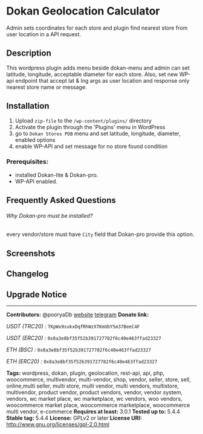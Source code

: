 # Dokan Geolocation Calculator

Admin sets coordinates for each store and plugin find nearest store from user location in a API request.

## Description

This wordpress plugin adds menu beside dokan-menu and admin can set latitude, longitude, acceptable diameter for each store.
Also, set new WP-api endpoint that accept lat & lng args as user location and response only nearest store name or message.

## Installation

1. Upload `zip-file` to the `/wp-content/plugins/` directory
2. Activate the plugin through the 'Plugins' menu in WordPress
3. go to `Dokan Stores PDB` menu and set latitude, longitude, diameter, enabled options
4. enable WP-API and set message for no store found condition

### Prerequisites:
- installed Dokan-lite & Dokan-pro.
- WP-API enabled.

## Frequently Asked Questions

###### Why Dokan-pro must be installed?

every vendor/store must have `City` field that Dokan-pro provide this option.

## Screenshots


## Changelog

## Upgrade Notice

------------------------------------------------------------------
**Contributors:** @pooryaDb [website](http://romroid.ir) [telegram](https://t.me/pooryadb)
**Donate link:** 

*USDT (TRC20) :* `TKpWx9sukxDqfRhWzXTKmUbYSm37BeeC4F`

*USDT (ERC20) :* `0x8a3e8bf35f52b391727782f6c40e463ffad23327`

*ETH (BSC) :* `0x8a3e8bf35f52b391727782f6c40e463ffad23327`

*ETH (ERC20) :* `0x8a3e8bf35f52b391727782f6c40e463ffad23327`

**Tags:** wordpress, dokan, plugin, geolocation, rest-api, api, php, woocommerce, multivendor, multi-vendor, shop, vendor, seller, store, sell, online,multi seller, multi store, multi vendor, multi vendors, multistore, multivendor, product vendor, product vendors, vendor, vendor system, vendors, wc market place, wc marketplace, wc vendors, woo vendors, woocommerce market place, woocommerce marketplace, woocommerce multi vendor, e-commerce
**Requires at least:** 3.0.1
**Tested up to:** 5.4.4
**Stable tag:** 5.4.4
**License:** GPLv2 or later
**License URI:** http://www.gnu.org/licenses/gpl-2.0.html
